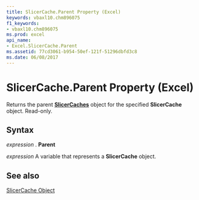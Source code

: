 ```yaml
---
title: SlicerCache.Parent Property (Excel)
keywords: vbaxl10.chm896075
f1_keywords:
- vbaxl10.chm896075
ms.prod: excel
api_name:
- Excel.SlicerCache.Parent
ms.assetid: 77cd3061-b954-50ef-121f-51296dbfd3c8
ms.date: 06/08/2017
---
```



# SlicerCache.Parent Property (Excel)

Returns the parent  **[SlicerCaches](Excel.SlicerCaches.md)** object for the specified **SlicerCache** object. Read-only.


## Syntax

 _expression_ . **Parent**

 _expression_ A variable that represents a **SlicerCache** object.


## See also


[SlicerCache Object](Excel.SlicerCache.md)

